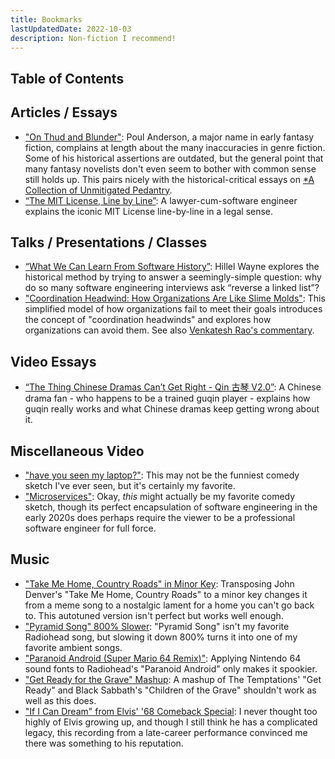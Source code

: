 ```yaml
---
title: Bookmarks
lastUpdatedDate: 2022-10-03
description: Non-fiction I recommend!
---
```


## Table of Contents

## Articles / Essays

- ["On Thud and Blunder"](https://www.sfwa.org/2005/01/04/on-thud-and-blunder/): Poul Anderson, a major name in early fantasy fiction, complains at length about the many inaccuracies in genre fiction. Some of his historical assertions are outdated, but the general point that many fantasy novelists don't even seem to bother with common sense still holds up. This pairs nicely with the historical-critical essays on [*A Collection of Unmitigated Pedantry](https://acoup.blog).
- [“The MIT License, Line by Line”](https://writing.kemitchell.com/2016/09/21/MIT-License-Line-by-Line.html): A lawyer-cum-software engineer explains the iconic MIT License line-by-line in a legal sense.

## Talks / Presentations / Classes

- [“What We Can Learn From Software History”](https://www.deconstructconf.com/2019/hillel-wayne-what-we-can-learn-from-software-history): Hillel Wayne explores the historical method by trying to answer a seemingly-simple question: why do so many software engineering interviews ask “reverse a linked list”?
- ["Coordination Headwind: How Organizations Are Like Slime Molds"](https://komoroske.com/slime-mold/): This simplified model of how organizations fail to meet their goals introduces the concept of "coordination headwinds" and explores how organizations can avoid them. See also [Venkatesh Rao's commentary](https://studio.ribbonfarm.com/p/coordination-headwinds).

## Video Essays

- [“The Thing Chinese Dramas Can’t Get Right - Qin 古琴 V2.0”](https://youtu.be/B9vwDeXQApI): A Chinese drama fan - who happens to be a trained guqin player - explains how guqin really works and what Chinese dramas keep getting wrong about it.

## Miscellaneous Video

- ["have you seen my laptop?"](https://youtu.be/YV__C64Ni50): This may not be the funniest comedy sketch I've ever seen, but it's certainly my favorite.
- ["Microservices"](https://youtu.be/y8OnoxKotPQ): Okay, _this_ might actually be my favorite comedy sketch, though its perfect encapsulation of software engineering in the early 2020s does perhaps require the viewer to be a professional software engineer for full force.

## Music

- ["Take Me Home, Country Roads" in Minor Key](https://youtu.be/ZoVtHLxNVlU): Transposing John Denver's "Take Me Home, Country Roads" to a minor key changes it from a meme song to a nostalgic lament for a home you can't go back to. This autotuned version isn't perfect but works well enough.
- ["Pyramid Song" 800% Slower](https://youtu.be/XiKWfcy-Z70): "Pyramid Song" isn't my favorite Radiohead song, but slowing it down 800% turns it into one of my favorite ambient songs.
- ["Paranoid Android (Super Mario 64 Remix)"](https://youtu.be/jv6ZUABZczc): Applying Nintendo 64 sound fonts to Radiohead's "Paranoid Android" only makes it spookier.
- ["Get Ready for the Grave" Mashup](https://youtu.be/JR3uz8rq4ng): A mashup of The Temptations' "Get Ready" and Black Sabbath's "Children of the Grave" shouldn't work as well as this does.
- ["If I Can Dream" from Elvis' '68 Comeback Special](https://youtu.be/u-pP_dCenJA): I never thought too highly of Elvis growing up, and though I still think he has a complicated legacy, this recording from a late-career performance convinced me there was something to his reputation.